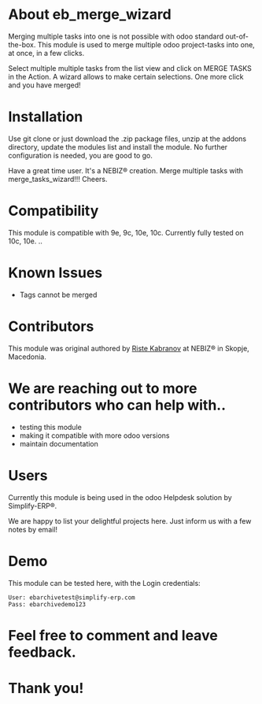 # About eb_merge_wizard



Merging multiple tasks into one is not possible with odoo standard out-of-the-box. This module is used to merge multiple odoo project-tasks into one, at once, in a few clicks. 

Select multiple multiple tasks from the list view and click on MERGE TASKS in the Action. A wizard allows to make certain selections. One more click and you have merged!

# Installation

Use git clone or just download the .zip package files, unzip at the addons directory, update the modules list and install the module. No further configuration is needed, you are good to go.

Have a great time user. It's a NEBIZ® creation. Merge multiple tasks with merge_tasks_wizard!!! Cheers.

# Compatibility

This module is compatible with 9e, 9c, 10e, 10c. Currently fully tested on 10c, 10e. ..

# Known Issues

- Tags cannot be merged

# Contributors

This module was original authored by [Riste Kabranov](https://github.com/ristecona) at NEBIZ® in Skopje, Macedonia.

# We are reaching out to more contributors who can help with..

- testing this module
- making it compatible with more odoo versions
- maintain documentation

# Users

Currently this module is being used in the odoo Helpdesk solution by Simplify-ERP®.

We are happy to list your delightful projects here. Just inform us with a few notes by email!
# Demo

This module can be tested here, with the Login credentials:

    User: ebarchivetest@simplify-erp.com
    Pass: ebarchivedemo123

# Feel free to comment and leave feedback.
# Thank you!
